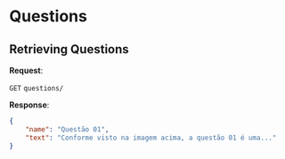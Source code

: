 # Questions

## Retrieving Questions

**Request**:

`GET` `questions/`

**Response**:
```json
{ 
    "name": "Questão 01",
    "text": "Conforme visto na imagem acima, a questão 01 é uma..."
}
```
